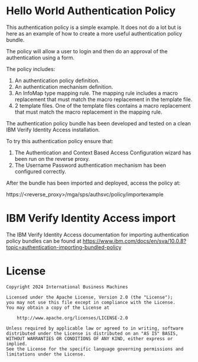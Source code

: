 # Hello World Authentication Policy
This authentication policy is a simple example. It does not do a lot but is here as an example of how to create a more useful authentication policy bundle.

The policy will allow a user to login and then do an approval of the authentication using a form.

The policy includes:

1. An authentication policy definition.
2. An authentication mechanism definition.
3. An InfoMap type mapping rule. The mapping rule includes a macro replacement that must match the macro replacement in the template file.
4. 2 template files. One of the template files contains a macro replacement that must match the macro replacement in the mapping rule.

The authentication policy bundle has been developed and tested on a clean IBM Verify Identity Access installation. 

To try this authentication policy ensure that:

1. The Authentication and Context Based Access Configuration wizard has been run on the reverse proxy.
2. The Username Password authentication mechanism has been configured correctly.

After the bundle has been imported and deployed, access the policy at:

https://<reverse_proxy>/mga/sps/authsvc/policy/importexample 

# IBM Verify Identity Access import
The IBM Verify Identity Access documentation for importing authentication policy bundles can be found at https://www.ibm.com/docs/en/sva/10.0.8?topic=authentication-importing-bundled-policy 

# License
```
Copyright 2024 International Business Machines

Licensed under the Apache License, Version 2.0 (the "License");
you may not use this file except in compliance with the License.
You may obtain a copy of the License at

    http://www.apache.org/licenses/LICENSE-2.0

Unless required by applicable law or agreed to in writing, software
distributed under the License is distributed on an "AS IS" BASIS,
WITHOUT WARRANTIES OR CONDITIONS OF ANY KIND, either express or implied.
See the License for the specific language governing permissions and
limitations under the License.
```

